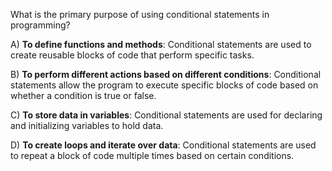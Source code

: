 What is the primary purpose of using conditional statements in programming?

A) **To define functions and methods**: Conditional statements are used to create reusable blocks of code that perform specific tasks.

B) **To perform different actions based on different conditions**: Conditional statements allow the program to execute specific blocks of code based on whether a condition is true or false.

C) **To store data in variables**: Conditional statements are used for declaring and initializing variables to hold data.

D) **To create loops and iterate over data**: Conditional statements are used to repeat a block of code multiple times based on certain conditions.

<!-- Answer: B) -->